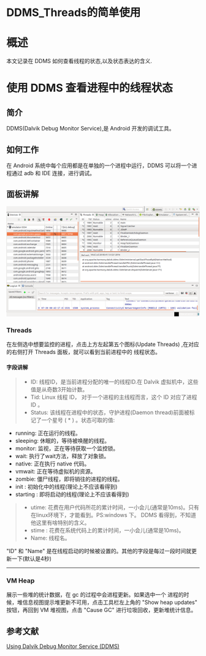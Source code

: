 # DDMS_Threads的简单使用

# 概述
本文记录在 DDMS 如何查看线程的状态,以及状态表达的含义.

<!-- more -->

# 使用 DDMS 查看进程中的线程状态

## 简介

DDMS(Dalvik Debug Monitor Service),是 Android 开发的调试工具。

## 如何工作

在 Android 系统中每个应用都是在单独的一个进程中运行，DDMS 可以将一个进程通过 adb 和 IDE 连接，进行调试。

## 面板讲解

![DDMS面板](https://github.com/tinggengyan/tinggengyan.github.io/blob/source/imgur/ddms_panel.png?raw=true)

### Threads
在左侧选中想要监控的进程，点击上方左起第五个图标(Update Threads) ,在对应的右侧打开 Threads 面板，就可以看到当前进程中的 线程状态。

#### 字段讲解

>* ID: 线程ID，是当前进程分配的唯一的线程ID.在 Dalvik 虚拟机中，这些值是从奇数3开始计数。
>* Tid: Linux 线程 ID， 对于一个进程的主线程而言，这个 ID 对应了进程 ID 。
>* Status: 该线程在进程中的状态，守护进程(Daemon thread)前面被标记了一个星号 ( * ) 。状态可取的值:
   - running: 正在运行的线程。
   - sleeping: 休眠的，等待被唤醒的线程。
   - monitor: 监视，正在等待获取一个监控锁。
   - wait: 执行了wait方法，释放了对象锁。
   - native: 正在执行 native 代码。
   - vmwait: 正在等待虚拟机的资源。
   - zombie: 僵尸线程，即将销往的进程的线程。
   - init : 初始化中的线程(理论上不应该看得到)
   - starting : 即将启动的线程(理论上不应该看得到)

>* utime: 花费在用户代码所花的累计时间，一小会儿(通常是10ms)。只有在linux环境下，才能看到。PS:windows 下。 DDMS 看得到，不知道他这里有啥特别的含义。
>* stime : 花费在系统代码上的累计时间，一小会儿(通常是10ms)。
>* Name: 线程名。

"ID" 和 "Name"  是在线程启动的时候被设置的。其他的字段是每过一段时间就更新一下(默认是4秒)

------

### VM Heap

展示一些堆的统计数据，在 gc 的过程中会进程更新。如果选中一个 进程的时候，堆信息视图提示堆更新不可用，点击工具栏左上角的 "Show heap updates" 按钮，再回到 VM 堆视图，点击 "Cause GC" 进行垃圾回收，更新堆统计信息。



## 参考文献
[Using Dalvik Debug Monitor Service (DDMS)](http://www.linuxtopia.org/online_books/android/devguide/guide/developing/tools/ddms.html)



